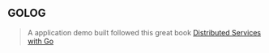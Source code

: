 ## GOLOG

> A application demo built followed this great book [Distributed Services with Go](https://pragprog.com/titles/tjgo/distributed-services-with-go)

